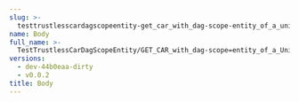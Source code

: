 ```yaml
---
slug: >-
  testtrustlesscardagscopeentity-get_car_with_dag-scope-entity_of_a_unixfs_file_(accept_header)-body
name: Body
full_name: >-
  TestTrustlessCarDagScopeEntity/GET_CAR_with_dag-scope=entity_of_a_UnixFS_file_(Accept_Header)/Body
versions:
  - dev-44b0eaa-dirty
  - v0.0.2
title: Body
---
```



